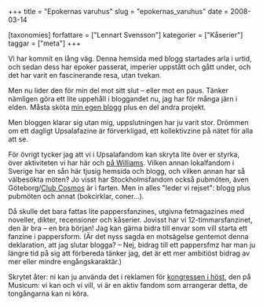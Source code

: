 +++
title = "Epokernas varuhus"
slug = "epokernas_varuhus"
date = 2008-03-14

[taxonomies]
forfattare = ["Lennart Svensson"]
kategorier = ["Kåserier"]
taggar = ["meta"]
+++

Vi har kommit en lång väg. Denna hemsida med blogg startades arla i urtid, och sedan dess har epoker passerat, imperier uppstått och gått under, och det har varit en fascinerande resa, utan tvekan.

Men nu lider den för min del mot sitt slut – eller mot en paus. Tänker nämligen göra ett lite uppehåll i bloggandet nu, jag har för många järn i elden. Måsta sköta <a href="http://lennart-svensson.blogspot.com/">min egen blogg</a> plus en del andra projekt.

Men bloggen klarar sig utan mig, uppslutningen har ju varit stor. Drömmen om ett dagligt Upsalafazine är förverkligad, ett kollektivzine på nätet för alla att se.

För övrigt tycker jag att vi i Upsalafandom kan skryta lite över er styrka, över aktiviteten vi har här och <a href="__FIXME__/pubmoten/">på Williams</a>. Vilken annan lokalfandom i Sverige har en sån här tjusig hemsida och blogg, och vilken annan har så välbesökta möten? Jo visst har Stockholmsfandom också pubmöten, även Göteborg/<a href="http://clubcosmos.net/">Club Cosmos</a> är i farten. Men in alles "leder vi rejset": blogg plus pubmöten och annat (bokcirklar, coner...).

Då skulle det bara fattas lite pappersfanzines, utgivna fetmagazines med noveller, dikter, recensioner och kåserier. Jovisst har vi 12-timmarsfanzinet, den är bra – en bra början! Jag kan gärna bidra till envar som vill starta ett fanzine i pappersform. (Är det nyss sagda en motsägelse gentemot denna deklaration, att jag slutar blogga? – Nej, bidrag till ett pappersfmz har man ju längre tid på sig att förbereda tänker jag, det är ett mer ambitiöst bidrag av mer eller mindre engångskaraktär.)

Skrytet åter: ni kan ju använda det i reklamen för <a href="http://kontext2008.se/">kongressen i höst</a>, den på Musicum: vi kan och vi vill, vi är en aktiv fandom som arrangerar detta, de tongångarna kan ni köra.
